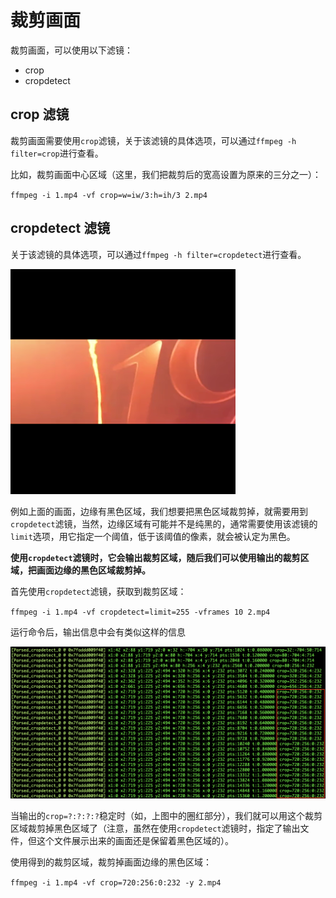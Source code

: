 # 裁剪画面

裁剪画面，可以使用以下滤镜：

* crop
* cropdetect

## crop 滤镜

裁剪画面需要使用`crop`滤镜，关于该滤镜的具体选项，可以通过`ffmpeg -h filter=crop`进行查看。

比如，裁剪画面中心区域（这里，我们把裁剪后的宽高设置为原来的三分之一）：

`ffmpeg -i 1.mp4 -vf crop=w=iw/3:h=ih/3 2.mp4`

## cropdetect 滤镜

关于该滤镜的具体选项，可以通过`ffmpeg -h filter=cropdetect`进行查看。

![16346133104916](media/16346133104916.png)

例如上面的画面，边缘有黑色区域，我们想要把黑色区域裁剪掉，就需要用到`cropdetect`滤镜，当然，边缘区域有可能并不是纯黑的，通常需要使用该滤镜的`limit`选项，用它指定一个阈值，低于该阈值的像素，就会被认定为黑色。

**使用`cropdetect`滤镜时，它会输出裁剪区域，随后我们可以使用输出的裁剪区域，把画面边缘的黑色区域裁剪掉。**

首先使用`cropdetect`滤镜，获取到裁剪区域：

`ffmpeg -i 1.mp4 -vf cropdetect=limit=255 -vframes 10 2.mp4`

运行命令后，输出信息中会有类似这样的信息

![-w1268](media/16346133104917.png)

当输出的`crop=?:?:?:?`稳定时（如，上图中的圈红部分），我们就可以用这个裁剪区域裁剪掉黑色区域了（注意，虽然在使用`cropdetect`滤镜时，指定了输出文件，但这个文件展示出来的画面还是保留着黑色区域的）。

使用得到的裁剪区域，裁剪掉画面边缘的黑色区域：

`ffmpeg -i 1.mp4 -vf crop=720:256:0:232 -y 2.mp4`
